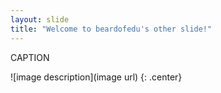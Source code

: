 ```yaml
---
layout: slide
title: "Welcome to beardofedu's other slide!"
---
```


CAPTION

![image description](image url)
{: .center}
